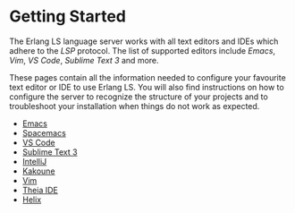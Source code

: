 # Getting Started

The Erlang LS language server works with all text editors and IDEs
which adhere to the _LSP_ protocol. The list of supported editors
include _Emacs_, _Vim_, _VS Code_, _Sublime Text 3_ and more.

These pages contain all the information needed to configure your
favourite text editor or IDE to use Erlang LS. You will also find
instructions on how to configure the server to recognize the structure
of your projects and to troubleshoot your installation when things do
not work as expected.

* [Emacs](emacs.md)
* [Spacemacs](spacemacs.md)
* [VS Code](vscode.md)
* [Sublime Text 3](sublime3.md)
* [IntelliJ](intellij.md)
* [Kakoune](kakoune.md)
* [Vim](vim.md)
* [Theia IDE](theia.md)
* [Helix](helix.md)
